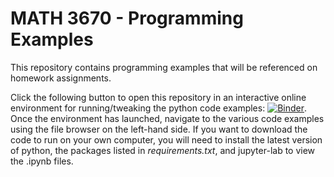 # MATH 3670 - Programming Examples

This repository contains programming examples that will be referenced on homework assignments.

Click the following button to open this repository in an interactive online environment for running/tweaking the python code examples: [![Binder](https://mybinder.org/badge_logo.svg)](https://mybinder.org/v2/gh/dylan-domelwhite/MATH-3670-2022/main). Once the environment has launched, navigate to the various code examples using the file browser on the left-hand side. If you want to download the code to run on your own computer, you will need to install the latest version of python, the packages listed in *requirements.txt*, and jupyter-lab to view the .ipynb files.
